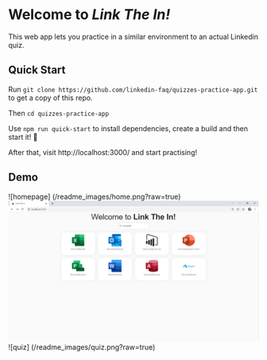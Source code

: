 # Welcome to *Link The In!*
This web app lets you practice in a similar environment to an actual Linkedin quiz.

## Quick Start
Run `git clone https://github.com/linkedin-faq/quizzes-practice-app.git` to get a copy of this repo.

Then `cd quizzes-practice-app`

Use `npm run quick-start` to install dependencies, create a build and then start it! 🚀

After that, visit http://localhost:3000/ and start practising!

## Demo
![homepage]      (/readme_images/home.png?raw=true)
![filter quizzes](/readme_images/filter.png?raw=true)
![quiz]          (/readme_images/quiz.png?raw=true)
